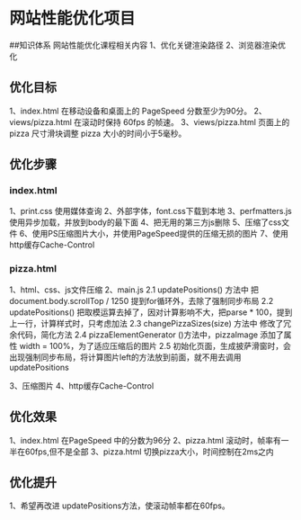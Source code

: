 # 网站性能优化项目

##知识体系
网站性能优化课程相关内容
1、优化关键渲染路径
2、浏览器渲染优化
## 优化目标
1、index.html 在移动设备和桌面上的 PageSpeed 分数至少为90分。
2、views/pizza.html 在滚动时保持 60fps 的帧速。
3、views/pizza.html 页面上的 pizza 尺寸滑块调整 pizza 大小的时间小于5毫秒。

## 优化步骤
### index.html
1、print.css 使用媒体查询
2、外部字体，font.css下载到本地
3、perfmatters.js 使用异步加载，并放到body的最下面
4、把无用的第三方js删除
5、压缩了css文件
6、使用PS压缩图片大小，并使用PageSpeed提供的压缩无损的图片
7、使用http缓存Cache-Control
### pizza.html
1、html、css、js文件压缩
2、main.js
   2.1 updatePositions() 方法中 把document.body.scrollTop / 1250 提到for循环外，去除了强制同步布局
   2.2 updatePositions() 把取模运算去掉了，因对计算影响不大，把parse * 100，提到上一行，计算样式时，只考虑加法
   2.3 changePizzaSizes(size) 方法中 修改了冗余代码，简化方法
   2.4 pizzaElementGenerator ()方法中，pizzaImage 添加了属性 width = 100%，为了适应压缩后的图片
   2.5 初始化页面，生成披萨滑窗时，会出现强制同步布局，将计算图片left的方法放到前面，就不用去调用updatePositions
   
   3、压缩图片
4、http缓存Cache-Control  
## 优化效果
1、index.html 在PageSpeed 中的分数为96分
2、pizza.html 滚动时，帧率有一半在60fps,但不是全部
3、pizza.html 切换pizza大小，时间控制在2ms之内
## 优化提升
1、希望再改进 updatePositions方法，使滚动帧率都在60fps。